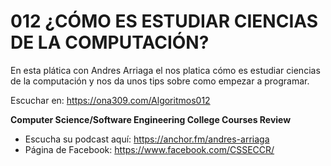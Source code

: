 # 012 ¿CÓMO ES ESTUDIAR CIENCIAS DE LA COMPUTACIÓN?

En esta plática con Andres Arriaga el nos platica cómo es estudiar ciencias de la computación y nos da unos tips sobre como empezar a programar.

Escuchar en: https://ona309.com/Algoritmos012

**Computer Science/Software Engineering College Courses Review**
* Escucha su podcast aquí: https://anchor.fm/andres-arriaga
* Página de Facebook: https://www.facebook.com/CSSECCR/